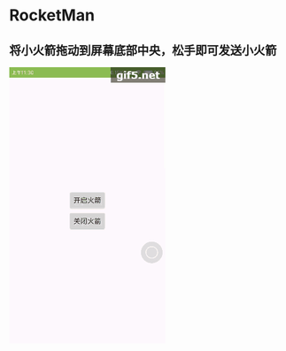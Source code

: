 # RocketMan
将小火箭拖动到屏幕底部中央，松手即可发送小火箭
---
![屏幕截图](https://github.com/byDream/RocketMan/blob/master/pic/screenShot.gif)

